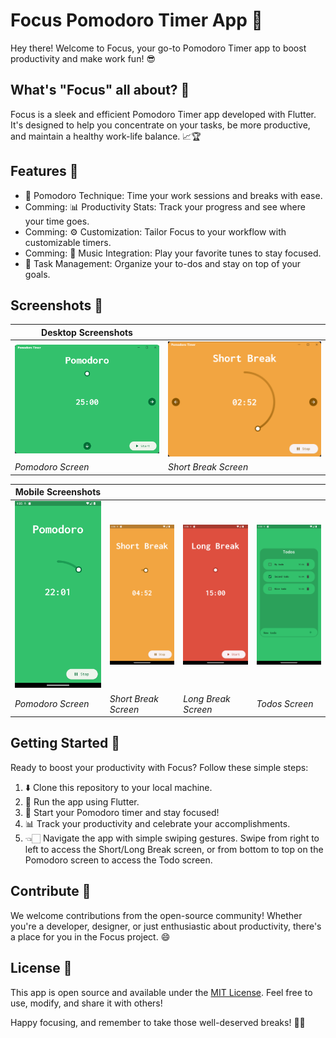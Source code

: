# Focus Pomodoro Timer App 🍅

Hey there! Welcome to Focus, your go-to Pomodoro Timer app to boost productivity and make work fun! 😎

## What's "Focus" all about? 🚀

Focus is a sleek and efficient Pomodoro Timer app developed with Flutter. It's designed to help you concentrate on your tasks, be more productive, and maintain a healthy work-life balance. 📈🏆

## Features 🌟

- 🍅 Pomodoro Technique: Time your work sessions and breaks with ease.
- Comming: 📊 Productivity Stats: Track your progress and see where your time goes.
- Comming: ⚙️ Customization: Tailor Focus to your workflow with customizable timers.
- Comming: 🎵 Music Integration: Play your favorite tunes to stay focused.
- 📁 Task Management: Organize your to-dos and stay on top of your goals.

## Screenshots 📸

| Desktop Screenshots |  |
| --- | --- |
| ![Desktop Screenshot 1](assets/screenshots/windows-1.png) | ![Desktop Screenshot 2](assets/screenshots/windows-2.png) |
| *Pomodoro Screen* | *Short Break Screen* |

| Mobile Screenshots |  |  |  |
| --- | --- | --- | --- |
| ![Mobile Screenshot 1](assets/screenshots/mobile-1.png) | ![Mobile Screenshot 2](assets/screenshots/mobile-2.png) | ![Mobile Screenshot 3](assets/screenshots/mobile-3.png) | ![Mobile Screenshot 4](assets/screenshots/mobile-4.png) |
| *Pomodoro Screen* | *Short Break Screen* | *Long Break Screen* | *Todos Screen* |

## Getting Started 🚀

Ready to boost your productivity with Focus? Follow these simple steps:

1. ⬇️ Clone this repository to your local machine.
2. 🚀 Run the app using Flutter.
3. 🚴 Start your Pomodoro timer and stay focused!
4. 📊 Track your productivity and celebrate your accomplishments.
5. 👈🏻 Navigate the app with simple swiping gestures. Swipe from right to left to access the Short/Long Break screen, or from bottom to top on the Pomodoro screen to access the Todo screen.

## Contribute 🤝

We welcome contributions from the open-source community! Whether you're a developer, designer, or just enthusiastic about productivity, there's a place for you in the Focus project. 😄

## License 📜

This app is open source and available under the [MIT License](LICENSE). Feel free to use, modify, and share it with others!

Happy focusing, and remember to take those well-deserved breaks! 🍅💪
